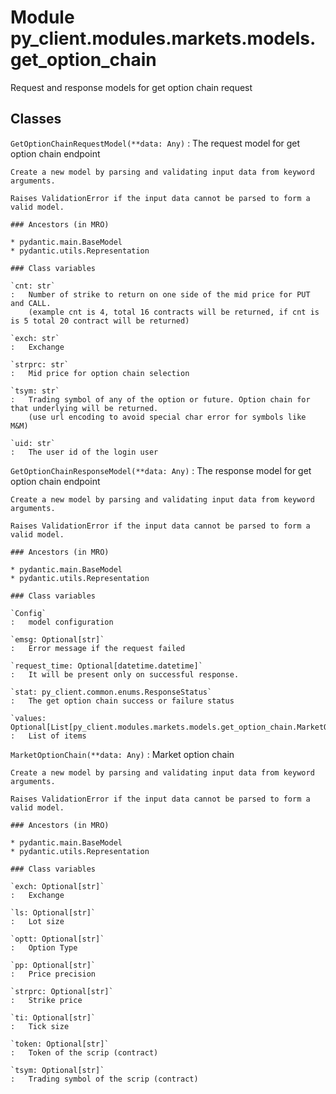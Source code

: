 Module py_client.modules.markets.models.get_option_chain
========================================================
Request and response models for get option chain request

Classes
-------

`GetOptionChainRequestModel(**data: Any)`
:   The request model for get option chain endpoint
    
    Create a new model by parsing and validating input data from keyword arguments.
    
    Raises ValidationError if the input data cannot be parsed to form a valid model.

    ### Ancestors (in MRO)

    * pydantic.main.BaseModel
    * pydantic.utils.Representation

    ### Class variables

    `cnt: str`
    :   Number of strike to return on one side of the mid price for PUT and CALL. 
        (example cnt is 4, total 16 contracts will be returned, if cnt is is 5 total 20 contract will be returned)

    `exch: str`
    :   Exchange

    `strprc: str`
    :   Mid price for option chain selection

    `tsym: str`
    :   Trading symbol of any of the option or future. Option chain for that underlying will be returned.
        (use url encoding to avoid special char error for symbols like M&M)

    `uid: str`
    :   The user id of the login user

`GetOptionChainResponseModel(**data: Any)`
:   The response model for get option chain endpoint
    
    Create a new model by parsing and validating input data from keyword arguments.
    
    Raises ValidationError if the input data cannot be parsed to form a valid model.

    ### Ancestors (in MRO)

    * pydantic.main.BaseModel
    * pydantic.utils.Representation

    ### Class variables

    `Config`
    :   model configuration

    `emsg: Optional[str]`
    :   Error message if the request failed

    `request_time: Optional[datetime.datetime]`
    :   It will be present only on successful response.

    `stat: py_client.common.enums.ResponseStatus`
    :   The get option chain success or failure status

    `values: Optional[List[py_client.modules.markets.models.get_option_chain.MarketOptionChain]]`
    :   List of items

`MarketOptionChain(**data: Any)`
:   Market option chain
    
    Create a new model by parsing and validating input data from keyword arguments.
    
    Raises ValidationError if the input data cannot be parsed to form a valid model.

    ### Ancestors (in MRO)

    * pydantic.main.BaseModel
    * pydantic.utils.Representation

    ### Class variables

    `exch: Optional[str]`
    :   Exchange

    `ls: Optional[str]`
    :   Lot size

    `optt: Optional[str]`
    :   Option Type

    `pp: Optional[str]`
    :   Price precision

    `strprc: Optional[str]`
    :   Strike price

    `ti: Optional[str]`
    :   Tick size

    `token: Optional[str]`
    :   Token of the scrip (contract)

    `tsym: Optional[str]`
    :   Trading symbol of the scrip (contract)